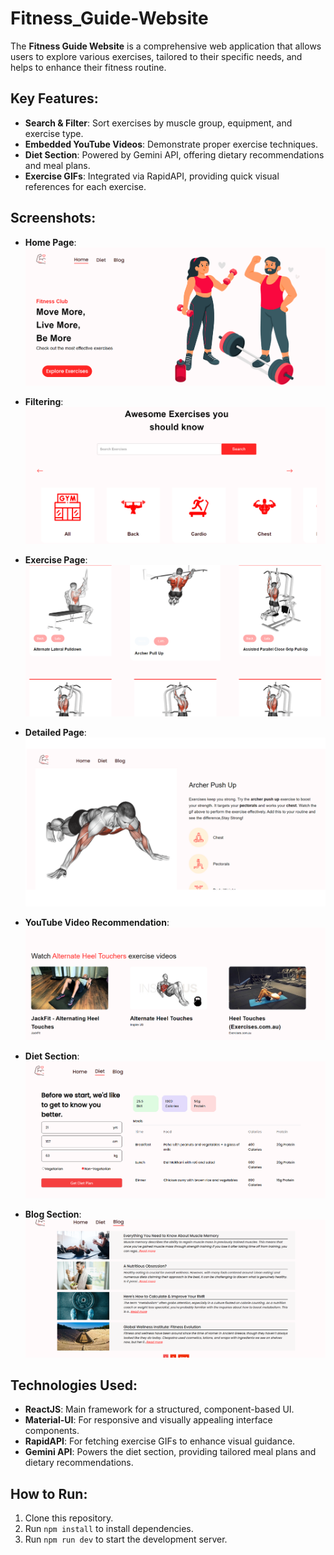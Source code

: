 # Fitness_Guide-Website

The **Fitness Guide Website** is a comprehensive web application that allows users to explore various exercises, tailored to their specific needs, and helps to enhance their fitness routine.

## Key Features:
- **Search & Filter**: Sort exercises by muscle group, equipment, and exercise type.
- **Embedded YouTube Videos**: Demonstrate proper exercise techniques.
- **Diet Section**: Powered by Gemini API, offering dietary recommendations and meal plans.
- **Exercise GIFs**: Integrated via RapidAPI, providing quick visual references for each exercise.

## Screenshots:
- **Home Page**:
  ![Home Page](./fitness_guide/public/HomePage.png)

- **Filtering**:
  ![Filtering](./fitness_guide/public/ExcerciseFilter.png)

- **Exercise Page**:
  ![Exercise Page](./fitness_guide/public/ExercisPage.png)

- **Detailed Page**:
  ![Detailed Page](./fitness_guide/public/DetailedExercisePage.png)

- **YouTube Video Recommendation**:
  ![YouTube Video Recommendation](./fitness_guide/public/Yt-Page.png)

- **Diet Section**:
  ![Diet Section](./fitness_guide/public/DietPage.png)

- **Blog Section**:
  ![Blog Section](./fitness_guide/public/BlogPage.png)

## Technologies Used:
- **ReactJS**: Main framework for a structured, component-based UI.
- **Material-UI**: For responsive and visually appealing interface components.
- **RapidAPI**: For fetching exercise GIFs to enhance visual guidance.
- **Gemini API**: Powers the diet section, providing tailored meal plans and dietary recommendations.

## How to Run:
1. Clone this repository.
2. Run `npm install` to install dependencies.
3. Run `npm run dev` to start the development server.

